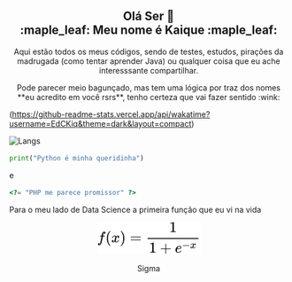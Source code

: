 <h2 align="center">Olá Ser 👋<br/>:maple_leaf: Meu nome é Kaique :maple_leaf:</h1>

<p align="center">Aqui estão todos os meus códigos, sendo de testes, estudos, pirações da madrugada (como tentar aprender Java) ou qualquer coisa que eu ache interesssante compartilhar.</p>
<p align="center">Pode parecer meio bagunçado, mas tem uma lógica por traz dos nomes **eu acredito em você rsrs**, tenho certeza que vai fazer sentido <span align="center">:wink:</span></p>

<img align="center">(https://github-readme-stats.vercel.app/api/wakatime?username=EdCKiq&theme=dark&layout=compact)</img>

![Langs](https://github-readme-stats.vercel.app/api/top-langs/?username=EdCKiq&theme=dark&layout=compact)

~~~python
print("Python é minha queridinha")
~~~

e

~~~php
<?= "PHP me parece promissor" ?>
~~~

Para o meu lado de Data Science a primeira função que eu vi na vida

<!-- $$
 f(x)= \frac{1}{1+e^{-x}}
$$ -->

<div align="center"><img style="background: white;" src="svg/wodh0KOscS.svg"></div>

<p align=center>Sigma</p>
